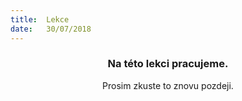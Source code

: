 ```yaml
---
title:  Lekce
date:   30/07/2018
---
```


### <center>Na této lekci pracujeme.</center>
<center>Prosim zkuste to znovu pozdeji.</center>